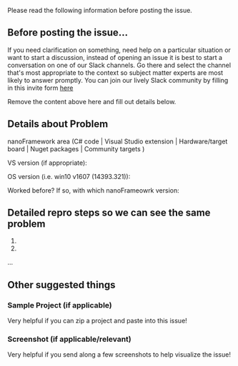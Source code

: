 Please read the following information before posting the issue.

## Before posting the issue...

If you need clarification on something, need help on a particular situation or want to start a discussion, instead of opening an issue it is best to start a conversation on one of our Slack channels. 
Go there and select the channel that's most appropriate to the context so subject matter experts are most likely to answer promptly.
You can join our lively Slack community by filling in this invite form [here](https://nanoframework.wordpress.com/slack-invite-form)

Remove the content above here and fill out details below.

## Details about Problem

nanoFramework area (C# code | Visual Studio extension | Hardware/target board | Nuget packages | Community targets )

VS version (if appropriate):

OS version (i.e. win10 v1607 (14393.321)):

Worked before? If so, with which nanoFrameowrk version:

## Detailed repro steps so we can see the same problem

1.

2.

...

## Other suggested things

### Sample Project (if applicable)

Very helpful if you can zip a project and paste into this issue!

### Screenshot (if applicable/relevant)

Very helpful if you send along a few screenshots to help visualize the issue!
